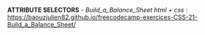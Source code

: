 <strong>ATTRIBUTE SELECTORS</strong> - <em>Build_a_Balance_Sheet html + css
</em> : https://baouzjulien82.github.io/freecodecamp-exercices-CSS-21-Build_a_Balance_Sheet/
